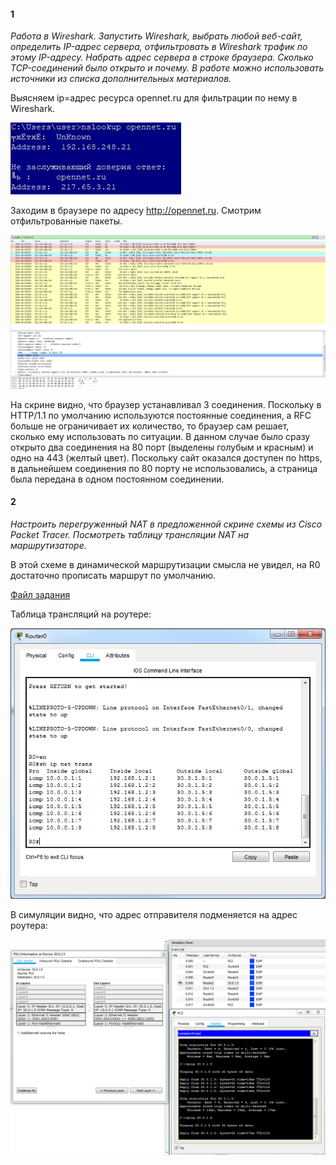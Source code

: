 #### 1
*Работа в Wireshark. Запустить Wireshark, выбрать любой веб-сайт, определить IP-адрес сервера, отфильтровать в Wireshark трафик по этому IP-адресу. Набрать адрес сервера в строке браузера. Сколько TCP-соединений было открыто и почему. В работе можно использовать источники из списка дополнительных материалов.*

Выясняем ip=адрес ресурса opennet.ru для фильтрации по нему в Wireshark.

![](5-1.png)

Заходим в браузере по адресу http://opennet.ru. Смотрим отфильтрованные пакеты.

![](5-2.png)

На скрине видно, что браузер устанавливал 3 соединения. Поскольку в HTTP/1.1 по умолчанию используются постоянные соединения, а RFC больше не ограничивает их количество, то браузер сам решает, сколько ему использовать по ситуации. В данном случае было сразу открыто два соединения на 80 порт (выделены голубым и красным) и одно на 443 (желтый цвет). Поскольку сайт оказался доступен по https, в дальнейшем соединения по 80 порту не использовались, а страница была передана в одном постоянном соединении.

#### 2
*Настроить перегруженный NAT в предложенной скрине схемы из Cisco Packet Tracer. Посмотреть таблицу трансляции NAT на маршрутизаторе.*

В этой схеме в динамической маршрутизации смысла не увидел, на R0 достаточно прописать маршрут по умолчанию.

[Файл задания](Task5.pkt)

Таблица трансляций на роутере:

![](5-3.png)

В симуляции видно, что адрес отправителя подменяется на адрес роутера:

![](5-4.png)
